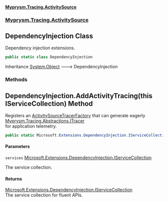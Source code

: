 #### [Myprysm.Tracing.ActivitySource](index.md 'index')
### [Myprysm.Tracing.ActivitySource](index.md#Myprysm.Tracing.ActivitySource 'Myprysm.Tracing.ActivitySource')

## DependencyInjection Class

Dependency injection extensions.

```csharp
public static class DependencyInjection
```

Inheritance [System.Object](https://docs.microsoft.com/en-us/dotnet/api/System.Object 'System.Object') &#129106; DependencyInjection
### Methods

<a name='Myprysm.Tracing.ActivitySource.DependencyInjection.AddActivityTracing(thisMicrosoft.Extensions.DependencyInjection.IServiceCollection)'></a>

## DependencyInjection.AddActivityTracing(this IServiceCollection) Method

Registers an [ActivitySourceTracerFactory](Myprysm.Tracing.ActivitySource.ActivitySourceTracerFactory.md 'Myprysm.Tracing.ActivitySource.ActivitySourceTracerFactory') that can generate eagerly [Myprysm.Tracing.Abstractions.ITracer](https://docs.microsoft.com/en-us/dotnet/api/Myprysm.Tracing.Abstractions.ITracer 'Myprysm.Tracing.Abstractions.ITracer')  
for application telemetry.

```csharp
public static Microsoft.Extensions.DependencyInjection.IServiceCollection AddActivityTracing(this Microsoft.Extensions.DependencyInjection.IServiceCollection services);
```
#### Parameters

<a name='Myprysm.Tracing.ActivitySource.DependencyInjection.AddActivityTracing(thisMicrosoft.Extensions.DependencyInjection.IServiceCollection).services'></a>

`services` [Microsoft.Extensions.DependencyInjection.IServiceCollection](https://docs.microsoft.com/en-us/dotnet/api/Microsoft.Extensions.DependencyInjection.IServiceCollection 'Microsoft.Extensions.DependencyInjection.IServiceCollection')

The service collection.

#### Returns
[Microsoft.Extensions.DependencyInjection.IServiceCollection](https://docs.microsoft.com/en-us/dotnet/api/Microsoft.Extensions.DependencyInjection.IServiceCollection 'Microsoft.Extensions.DependencyInjection.IServiceCollection')  
The service collection for fluent APIs.